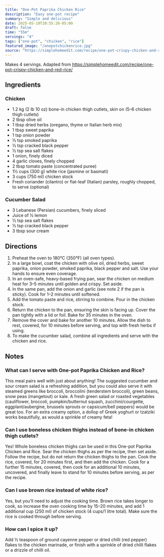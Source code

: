 ```yaml
---
title: "One-Pot Paprika Chicken Rice"
description: "Easy one-pot recipe"
summary: "Simple and delicious"
date: 2025-05-10T20:55:20-05:00
draft: false
time: "55m"
servings: "4"
tags: ["one-pot", "chicken", "rice"]
featured_image: "/onepotchickenrice.jpg"
source: "https://simplehomeedit.com/recipe/one-pot-crispy-chicken-and-red-rice/"
---
```


Makes 4 servings. Adapted from https://simplehomeedit.com/recipe/one-pot-crispy-chicken-and-red-rice/

## Ingredients

### Chicken
- 1.2 kg (2 lb 10 oz) bone-in chicken thigh cutlets, skin on (5–6 chicken thigh cutlets)
- 2 tbsp olive oil
- 1 tbsp dried herbs (oregano, thyme or Italian herb mix)
- 1 tbsp sweet paprika
- 1 tsp onion powder
- ½ tsp smoked paprika
- ½ tsp cracked black pepper
- ½ tsp sea salt flakes
- 1 onion, finely diced
- 4 garlic cloves, finely chopped
- 2 tbsp tomato paste (concentrated puree)
- 1½ cups (300 g) white rice (jasmine or basmati)
- 3 cups (750 ml) chicken stock
- Fresh coriander (cilantro) or flat-leaf (Italian) parsley, roughly chopped, to serve (optional)

### Cucumber Salad

- 3 Lebanese (Persian) cucumbers, finely sliced
- Juice of ½ lemon
- ½ tsp sea salt flakes 
- ½ tsp cracked black pepper 
- 3 tbsp sour cream

## Directions

1. Preheat the oven to 180°C (350°F) (all oven types).
2. In a large bowl, coat the chicken with olive oil, dried herbs, sweet paprika, onion powder, smoked paprika, black pepper and salt. Use your hands to ensure even coverage.
3. In an oven-safe, heavy-based frying  pan, sear the chicken on medium heat for 3–5 minutes until golden and crispy. Set aside.
4. In the same pan, add the onion and garlic (see note 2 if the pan is sticky). Cook for 1–2 minutes until softened. 
5. Add the tomato paste and rice, stirring to combine. Pour in the chicken stock.
6. Return the chicken to the pan, ensuring the skin is facing up. Cover the pan tightly with a lid or foil. Bake for 35 minutes in the oven.
7. Remove the cover and bake for another 10 minutes. Allow the dish to rest, covered, for 10 minutes before serving, and top with fresh herbs if using.
8. To make the cucumber salad, combine all ingredients and serve with the chicken and rice.

## Notes

### What can I serve with One-pot Paprika Chicken and Rice?

This meal pairs well with just about anything! The suggested cucumber and sour cream salad is a refreshing addition, but you could also serve it with steamed greens like broccoli, broccolini (tenderstem broccoli), green beans, snow peas (mangetout) or kale. A fresh green salad or roasted vegetables (cauliflower, broccoli, pumpkin/butternut squash, zucchini/courgette, eggplant/aubergine, brussels sprouts or capsicum/bell peppers) would be great too. For an extra creamy option, a dollop of Greek yoghurt or tzatziki works beautifully, as would a sprinkle of creamy feta!

### Can I use boneless chicken thighs instead of bone-in chicken thigh cutlets?

Yes! Whole boneless chicken thighs can be used in this One-pot Paprika Chicken and Rice. Sear the chicken thighs as per the recipe, then set aside. Follow the recipe, but do not return the chicken thighs to the pan. Cook the rice, covered, for 20 minutes first, and then add the chicken. Cook for a further 15 minutes, covered, then cook for an additional 10 minutes, uncovered, and finally leave to stand for 10 minutes before serving, as per the recipe.

### Can I use brown rice instead of white rice?

Yes, but you’ll need to adjust the cooking time. Brown rice takes longer to cook, so increase the oven cooking time by 15–20 minutes, and add 1 additional cup (250 ml) of chicken stock (4 cups/1 litre total). Make sure the rice is cooked through before serving.

### How can I spice it up?

Add ½ teaspoon of ground cayenne pepper or dried chilli (red pepper) flakes to the chicken marinade, or finish with a sprinkle of dried chilli flakes or a drizzle of chilli oil.